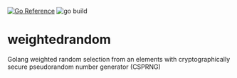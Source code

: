 [![Go Reference](https://pkg.go.dev/badge/github.com/alparslanahmed/weightedrandom.svg)](https://pkg.go.dev/github.com/alparslanahmed/weightedrandom)
![go build](https://github.com/alparslanahmed/weightedrandom/actions/workflows/go.yml/badge.svg)
# weightedrandom
Golang weighted random selection from an elements with cryptographically secure pseudorandom number generator (CSPRNG)
